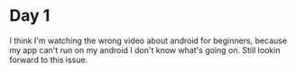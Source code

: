 # Day 1
I think I'm watching the wrong video about android for beginners, because my app can't run on my android I don't know what's going on. Still lookin forward to this issue.

